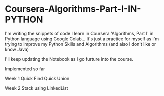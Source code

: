 # Coursera-Algorithms-Part-I-IN-PYTHON
I'm writing the snippets of code I learn in Coursera 'Algorithms, Part I' in Python language using Google Colab... It's just a practice for myself as I'm trying to improve my Python Skills and Algorithms (and also I don't like or know Java)

I'll keep updating the Notebook as I go furture into the course.

Implemented so far

Week 1
    Quick Find
    Quick Union 
    
Week 2
    Stack using LinkedList
